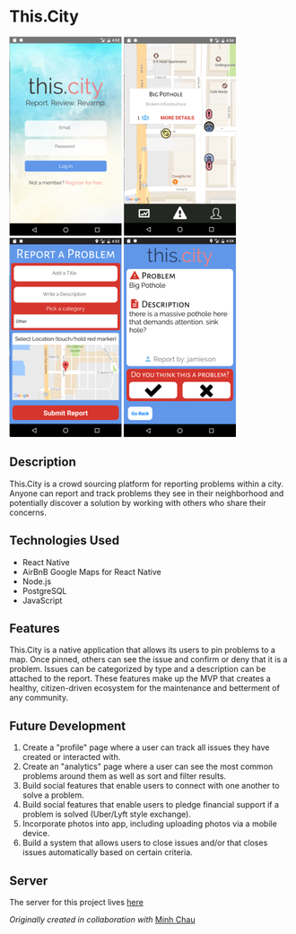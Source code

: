 # This.City
[![This.City: Login](/screenshots/login.png)](https://github.com/jamiesonbates/this.city)
[![This.City: Map View](/screenshots/map.png)](https://github.com/jamiesonbates/this.city)
[![This.City: Reporting Issues](/screenshots/report.png)](https://github.com/jamiesonbates/this.city)
[![This.City: Viewing Issues](/screenshots/problem.png)](https://github.com/jamiesonbates/this.city)

## Description
This.City is a crowd sourcing platform for reporting problems within a city. Anyone can report and track problems they see in their neighborhood and potentially discover a solution by working with others who share their concerns.

## Technologies Used
* React Native
* AirBnB Google Maps for React Native
* Node.js
* PostgreSQL
* JavaScript

## Features
This.City is a native application that allows its users to pin problems to a map. Once pinned, others can see the issue and confirm or deny that it is a problem. Issues can be categorized by type and a description can be attached to the report. These features make up the MVP that creates a healthy, citizen-driven ecosystem for the maintenance and betterment of any community.

## Future Development
1. Create a "profile" page where a user can track all issues they have created or interacted with.
2. Create an "analytics" page where a user can see the most common problems around them as well as sort and filter results.
3. Build social features that enable users to connect with one another to solve a problem.
4. Build social features that enable users to pledge financial support if a problem is solved (Uber/Lyft style exchange).
5. Incorporate photos into app, including uploading photos via a mobile device.
6. Build a system that allows users to close issues and/or that closes issues automatically based on certain criteria.

## Server
The server for this project lives [here](http://github.com/jamiesonbates/this.city-Server)

*Originally created in collaboration with* [Minh Chau](https://github.com/xchau)
